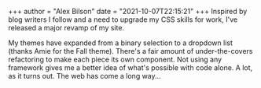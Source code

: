 +++
author = "Alex Bilson"
date = "2021-10-07T22:15:21"
+++
Inspired by blog writers I follow and a need to upgrade my CSS skills for work, I've released a major revamp of my site.

My themes have expanded from a binary selection to a dropdown list (thanks Amie for the Fall theme). There's a fair amount of under-the-covers refactoring to make each piece its own component. Not using any framework gives me a better idea of what's possible with code alone. A lot, as it turns out. The web has come a long way...